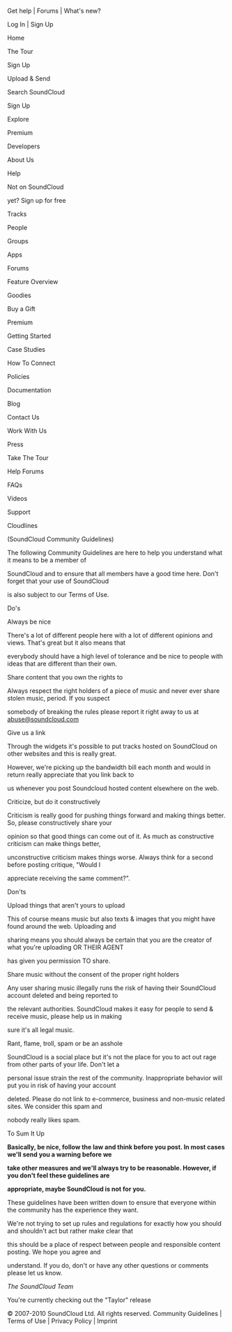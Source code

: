 Get help | Forums | What's new?

Log In | Sign Up

Home

The Tour

Sign Up

Upload & Send

Search SoundCloud

Sign Up

Explore

Premium

Developers

About Us

Help

Not on SoundCloud

yet? Sign up for free

Tracks

People

Groups

Apps

Forums

Feature Overview

Goodies

Buy a Gift

Premium

Getting Started

Case Studies

How To Connect

Policies

Documentation

Blog

Contact Us

Work With Us

Press

Take The Tour

Help Forums

FAQs

Videos

Support

Cloudlines

(SoundCloud Community Guidelines)

The following Community Guidelines are here to help you understand what it means to be a member of

SoundCloud and to ensure that all members have a good time here. Don't forget that your use of SoundCloud

is also subject to our Terms of Use.

Do's

Always be nice

There's a lot of different people here with a lot of different opinions and views. That's great but it also means that

everybody should have a high level of tolerance and be nice to people with ideas that are different than their own.

Share content that you own the rights to

Always respect the right holders of a piece of music and never ever share stolen music, period. If you suspect

somebody of breaking the rules please report it right away to us at abuse@soundcloud.com

Give us a link

Through the widgets it's possible to put tracks hosted on SoundCloud on other websites and this is really great.

However, we're picking up the bandwidth bill each month and would in return really appreciate that you link back to

us whenever you post Soundcloud hosted content elsewhere on the web.

Criticize, but do it constructively

Criticism is really good for pushing things forward and making things better. So, please constructively share your

opinion so that good things can come out of it. As much as constructive criticism can make things better,

unconstructive criticism makes things worse. Always think for a second before posting critique, "Would I

appreciate receiving the same comment?".

Don'ts

Upload things that aren't yours to upload

This of course means music but also texts & images that you might have found around the web. Uploading and

sharing means you should always be certain that you are the creator of what you're uploading OR THEIR AGENT

has given you permission TO share.

Share music without the consent of the proper right holders

Any user sharing music illegally runs the risk of having their SoundCloud account deleted and being reported to

the relevant authorities. SoundCloud makes it easy for people to send & receive music, please help us in making

sure it's all legal music.

Rant, flame, troll, spam or be an asshole

SoundCloud is a social place but it's not the place for you to act out rage from other parts of your life. Don't let a

personal issue strain the rest of the community. Inappropriate behavior will put you in risk of having your account

deleted. Please do not link to e-commerce, business and non-music related sites. We consider this spam and

nobody really likes spam.

To Sum It Up

**Basically, be nice, follow the law and think before you post. In most cases we'll send you a warning before we**

**take other measures and we'll always try to be reasonable. However, if you don't feel these guidelines are**

**appropriate, maybe SoundCloud is not for you.**

These guidelines have been written down to ensure that everyone within the community has the experience they want.

We're not trying to set up rules and regulations for exactly how you should and shouldn't act but rather make clear that

this should be a place of respect between people and responsible content posting. We hope you agree and

understand. If you do, don't or have any other questions or comments please let us know.

*The SoundCloud Team*

You're currently checking out the "Taylor" release

© 2007-2010 SoundCloud Ltd. All rights reserved. Community Guidelines | Terms of Use | Privacy Policy | Imprint

